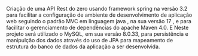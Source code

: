 Criação de uma API Rest do zero usando framework spring na versão 3.2 para facilitar a configuração de ambiente de desenvolvimento de aplicação web seguindo o padrão MVC 
em linguagem java , na sua versão 17 , e para facilitar o gerenciamento de dependências do apache Maven 4.0. E Neste projeto será utilizado o MySQL, em sua versão 8.0.33, 
para persistência e manipulção dos dados através do uso de JPA para mapeamento de estrutura do banco de dados da aplicação a ser desenvolvida.
